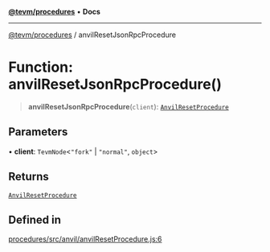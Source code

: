 [**@tevm/procedures**](../README.md) • **Docs**

***

[@tevm/procedures](../globals.md) / anvilResetJsonRpcProcedure

# Function: anvilResetJsonRpcProcedure()

> **anvilResetJsonRpcProcedure**(`client`): [`AnvilResetProcedure`](../type-aliases/AnvilResetProcedure.md)

## Parameters

• **client**: `TevmNode`\<`"fork"` \| `"normal"`, `object`\>

## Returns

[`AnvilResetProcedure`](../type-aliases/AnvilResetProcedure.md)

## Defined in

[procedures/src/anvil/anvilResetProcedure.js:6](https://github.com/evmts/tevm-monorepo/blob/main/packages/procedures/src/anvil/anvilResetProcedure.js#L6)
